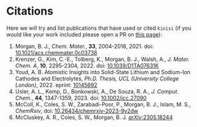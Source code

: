 # Citations

Here we will try and list publications that have used or cited `kinisi` (if you would like your work included please open a PR on [this page](https://github.com/bjmorgan/kinisi/blob/master/docs/source/papers.rst)):

1. Morgan, B. J., *Chem. Mater.*, **33**, 2004-2018, 2021. doi: [10.1021/acs.chemmater.0c03738](https://doi.org/10.1021/acs.chemmater.0c03738)
2. Krenzer, G., Kim, C.-E., Tolberg, K., Morgan, B. J., Walsh, A., *J. Mater. Chem. A*, **10**, 2295-2304, 2022. doi: [10.1039/D1TA07631K](https://doi.org/10.1039/D1TA07631K)
3. Youd, A. B. Atomistic Insights into Solid-State Lithium and Sodium-Ion Cathodes and Electrolytes, *Ph.D. Thesis, UCL (University College London)*, 2022. eprint: [10145692](https://discovery.ucl.ac.uk/id/eprint/10145692/)
4. Usler, A. L., Kemp, D., Bonkowski, A., De Souza, R. A., *J. Comput. Chem.*, **44**, 1347-1359, 2023. doi: [10.1002/jcc.27090](https://doi.org/10.1002/jcc.27090)
5. McColl, K., Coles, S. W., Zarabadi-Poor, P., Morgan, B. J., Islam, M. S., *ChemRxiv*, doi: [10.26434/chemrxiv-2023-9v2dw](https://doi.org/10.26434/chemrxiv-2023-9v2dw)
6. McCluskey, A. R., Coles, S. W., Morgan, B. J. [*arXiv*:2305.18244](2305.18244)